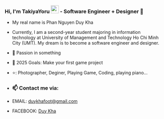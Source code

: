 ### Hi, I'm TakiyaYoru  <img src="https://media.giphy.com/media/hvRJCLFzcasrR4ia7z/giphy.gif" width="25px"> -  Software Engineer + Designer 🌻  

- My real name is Phan Nguyen Duy Kha
- Currently, I am a second-year student majoring in information technology at University of Management and Technology Ho Chi Minh City (UMT). My dream is to become a software engineer and designer.

- 🔭 Passion in something
- 💪 2025 Goals: Make your first game project
- ⭐: Photographer, Deginer, Playing Game, Coding, playing piano...

- ### 📫 Contact me via:
- EMAIL: duykhafoot@gmail.com
- FACEBOOK: [Duy Kha][Duy Kha]

  [Duy Kha]: https://www.facebook.com/takiyayoru941
